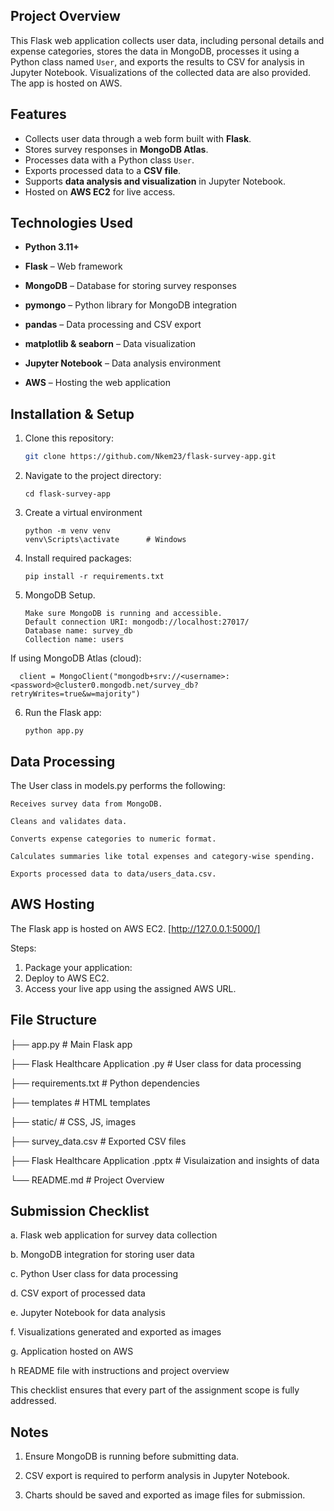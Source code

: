 ## Project Overview
This Flask web application collects user data, including personal details and expense categories, stores the data in MongoDB,
processes it using a Python class named `User`, and exports the results to CSV for analysis in Jupyter Notebook. 
Visualizations of the collected data are also provided. The app is hosted on AWS.

## Features
- Collects user data through a web form built with **Flask**.
- Stores survey responses in **MongoDB Atlas**.
- Processes data with a Python class `User`.
- Exports processed data to a **CSV file**.
- Supports **data analysis and visualization** in Jupyter Notebook.
- Hosted on **AWS EC2** for live access.


## Technologies Used

- **Python 3.11+**

- **Flask** – Web framework

- **MongoDB** – Database for storing survey responses

- **pymongo** – Python library for MongoDB integration

- **pandas** – Data processing and CSV export

- **matplotlib & seaborn** – Data visualization
  
- **Jupyter Notebook** – Data analysis environment

- **AWS** – Hosting the web application

## Installation & Setup
1. Clone this repository:
   ```bash
   git clone https://github.com/Nkem23/flask-survey-app.git

2. Navigate to the project directory:

       cd flask-survey-app

3. Create a virtual environment

       python -m venv venv
       venv\Scripts\activate      # Windows

4. Install required packages:

       pip install -r requirements.txt

5. MongoDB Setup.

       Make sure MongoDB is running and accessible.
       Default connection URI: mongodb://localhost:27017/
       Database name: survey_db
       Collection name: users

If using MongoDB Atlas (cloud):

      client = MongoClient("mongodb+srv://<username>:<password>@cluster0.mongodb.net/survey_db?retryWrites=true&w=majority")
6. Run the Flask app:

       python app.py

## Data Processing

The User class in models.py performs the following:

    Receives survey data from MongoDB.

    Cleans and validates data.

    Converts expense categories to numeric format.

    Calculates summaries like total expenses and category-wise spending.

    Exports processed data to data/users_data.csv.

  ## AWS Hosting

The Flask app is hosted on AWS EC2.  [http://127.0.0.1:5000/]

Steps:
           
  1. Package your application:
  2. Deploy to AWS EC2.
  3. Access your live app using the assigned AWS URL.

 
 ## File Structure

├── app.py                                 # Main Flask app

├── Flask Healthcare Application .py       # User class for data processing

├── requirements.txt                       # Python dependencies

├── templates                              # HTML templates

├── static/                                 # CSS, JS, images

├── survey_data.csv                           # Exported CSV files

├── Flask Healthcare Application .pptx    # Visulaization and insights of data

└── README.md                              # Project Overview

## Submission Checklist

 a. Flask  web application for survey data collection

 b. MongoDB integration for storing user data

 c. Python User class for data processing

 d. CSV export of processed data

 e. Jupyter Notebook for data analysis

 f. Visualizations generated and exported as images

 g. Application hosted on AWS

 h README file with instructions and project overview

This checklist ensures that every part of the assignment scope is fully addressed.


## Notes

1. Ensure MongoDB is running before submitting data.

2. CSV export is required to perform analysis in Jupyter Notebook.

3. Charts should be saved and exported as image files for submission.
